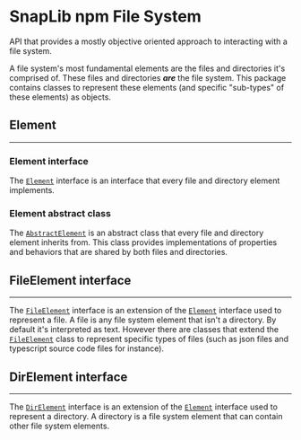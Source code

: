 # SnapLib npm File System

API that provides a mostly objective oriented approach to interacting with a
file system.

A file system's most fundamental elements are the files and directories it's
comprised of. These files and directories ***are*** the file system. This
package contains classes to represent these elements (and specific "sub-types"
of these elements) as objects.

## Element

---

### Element interface

The [`Element`][1] interface is an interface that every file and directory
element implements.

### Element abstract class

The [`AbstractElement`][2] is an abstract class that every file and directory
element inherits from. This class provides implementations of properties and
behaviors that are shared by both files and directories.

## FileElement interface

---
The [`FileElement`][3] interface is an extension of the [`Element`][1] interface
used to represent a file. A file is any file system element that isn't a
directory. By default it's interpreted as text. However there are classes that
extend the [`FileElement`][3] class to represent specific types of files (such
as json files and typescript source code files for instance).

## DirElement interface

---
The [`DirElement`][4] interface is an extension of the [`Element`][1] interface
used to represent a directory. A directory is a file system element that can
contain other file system elements.

[1]: https://github.com/SnapLib/npm-fs/blob/dev/src/main/ts/lib/element/Element.ts "Element interface"
[2]: https://github.com/SnapLib/npm-fs/blob/dev/src/main/ts/lib/element/AbstractElement.ts "AbstractElement abstract class"
[3]: https://github.com/SnapLib/npm-fs/blob/dev/src/main/ts/lib/element/file/FileElement.ts "FileElement interface"
[4]: https://github.com/SnapLib/npm-fs/blob/dev/src/main/ts/lib/element/directory/DirElement.ts "DirElement interface"

